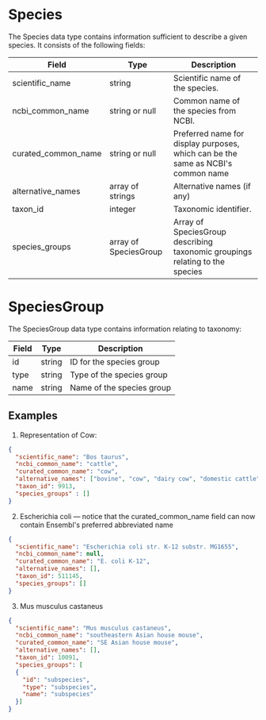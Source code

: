# Species

The Species data type contains information sufficient to describe a given species. It consists of the following fields:

| Field                     | Type                  | Description                               | 
|---------------------------|-----------------------|-------------------------------------------|
| scientific_name           | string                | Scientific name of the species.           
| ncbi_common_name          | string or null        | Common name of the species from NCBI.     
| curated_common_name       | string or null        | Preferred name for display purposes, which can be the same as NCBI's common name       
| alternative_names         | array of strings      | Alternative names (if any)                 
| taxon_id                  | integer               | Taxonomic identifier. 
| species_groups            | array of SpeciesGroup | Array of SpeciesGroup describing taxonomic groupings relating to the species


# SpeciesGroup

The SpeciesGroup data type contains information relating to taxonomy:

| Field         | Type                   | Description                               | 
|---------------|------------------------|-------------------------------------------|
| id            | string                 | ID for the species group           
| type          | string                 | Type of the species group   
| name          | string                 | Name of the species group     


## Examples

1. Representation of Cow:

```json
{
  "scientific_name": "Bos taurus",
  "ncbi_common_name": "cattle",
  "curated_common_name": "cow",
  "alternative_names": ["bovine", "cow", "dairy cow", "domestic cattle", "domestic cow"],
  "taxon_id": 9913,
  "species_groups" : []
}
```

2. Escherichia coli — notice that the curated_common_name field can now contain Ensembl's preferred abbreviated name

```json
{
  "scientific_name": "Escherichia coli str. K-12 substr. MG1655",
  "ncbi_common_name": null, 
  "curated_common_name": "E. coli K-12",
  "alternative_names": [],
  "taxon_id": 511145,
  "species_groups": []
}
```

3. Mus musculus castaneus

```json
{
  "scientific_name": "Mus musculus castaneus",
  "ncbi_common_name": "southeastern Asian house mouse", 
  "curated_common_name": "SE Asian house mouse",
  "alternative_names": [],
  "taxon_id": 10091,
  "species_groups": [ 
  {
    "id": "subspecies",
    "type": "subspecies",
    "name": "subspecies"
  }]
}
```

